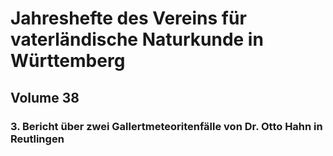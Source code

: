 # Jahreshefte des Vereins für vaterländische Naturkunde in Württemberg

## Volume 38

### 3. Bericht über zwei Gallertmeteoritenfälle von Dr. Otto Hahn in Reutlingen
